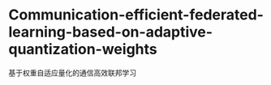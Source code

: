 # Communication-efficient-federated-learning-based-on-adaptive-quantization-weights
基于权重自适应量化的通信高效联邦学习
